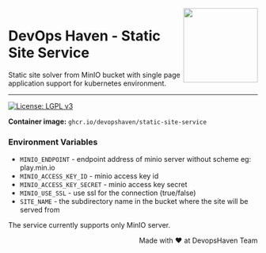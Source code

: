 <img align="right" src="https://www.devopshaven.com/images/logo.svg" height="150">

# DevOps Haven - Static Site Service
Static site solver from MinIO bucket with single page application support for kubernetes environment.

---

[![License: LGPL v3](https://img.shields.io/badge/License-LGPL_v3-blue.svg)](https://www.gnu.org/licenses/lgpl-3.0)


**Container image:** `ghcr.io/devopshaven/static-site-service`

### Environment Variables

- `MINIO_ENDPOINT` - endpoint address of minio server without scheme eg: play.min.io
- `MINIO_ACCESS_KEY_ID` - minio access key id
- `MINIO_ACCESS_KEY_SECRET` - minio access key secret
- `MINIO_USE_SSL` - use ssl for the connection (true/false)
- `SITE_NAME` - the subdirectory name in the bucket where the site will be served from

The service currently supports only MinIO server.

<div style="text-align: right">Made with ❤️ at DevopsHaven Team</div>
